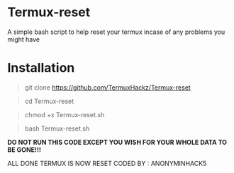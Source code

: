 # Termux-reset
A simple bash script to help reset your termux incase of any problems you might have

# Installation
> git clone https://github.com/TermuxHackz/Termux-reset

> cd Termux-reset

> chmod +x Termux-reset.sh

> bash Termux-reset.sh

**DO NOT RUN THIS CODE EXCEPT YOU WISH FOR YOUR WHOLE DATA TO BE GONE!!!**

ALL DONE TERMUX IS NOW RESET
CODED BY : ANONYMINHACK5
